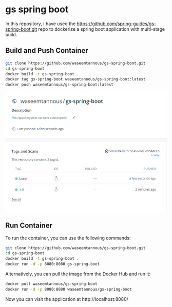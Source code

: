# gs spring boot

In this repository, I have used the https://github.com/spring-guides/gs-spring-boot.git repo to dockerize a spring boot application with multi-stage build.

## Build and Push Container

```sh
git clone https://github.com/waseemtannous/gs-spring-boot.git
cd gs-spring-boot
docker build -t gs-spring-boot .
docker tag gs-spring-boot waseemtannous/gs-spring-boot:latest
docker push waseemtannous/gs-spring-boot:latest
```

![](images/dockerhubRepo.png)

## Run Container

To run the container, you can use the following commands:

```sh
git clone https://github.com/waseemtannous/gs-spring-boot.git
cd gs-spring-boot
docker build -t gs-spring-boot .
docker run -d -p 8080:8080 gs-spring-boot
```

Alternatively, you can pull the image from the Docker Hub and run it:

```sh
docker pull waseemtannous/gs-spring-boot
docker run -d -p 8080:8080 waseemtannous/gs-spring-boot
```

Now you can visit the application at http://localhost:8080/
